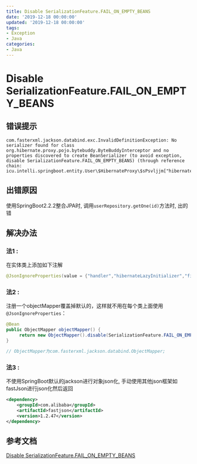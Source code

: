 ```yaml
---
title: Disable SerializationFeature.FAIL_ON_EMPTY_BEANS
date: '2019-12-18 00:00:00'
updated: '2019-12-18 00:00:00'
tags:
- Exception
- Java
categories:
- Java
---
```


# Disable SerializationFeature.FAIL_ON_EMPTY_BEANS

## 错误提示

```console
com.fasterxml.jackson.databind.exc.InvalidDefinitionException: No serializer found for class org.hibernate.proxy.pojo.bytebuddy.ByteBuddyInterceptor and no properties discovered to create BeanSerializer (to avoid exception, disable SerializationFeature.FAIL_ON_EMPTY_BEANS) (through reference chain: icu.intelli.springboot.entity.User\$HibernateProxy\$sPsvljjm["hibernateLazyInitializer"])
```

## 出错原因

使用SpringBoot2.2.2整合JPA时, 调用`userRepository.getOne(id)`方法时, 出的错

## 解决办法

### 法1 :

在实体类上添加如下注解

```java
@JsonIgnoreProperties(value = {"handler","hibernateLazyInitializer","fieldHandler"})
```

### 法2 :

注册一个objectMapper覆盖掉默认的，这样就不用在每个类上面使用`@JsonIgnoreProperties`：

```java
@Bean
public ObjectMapper objectMapper() {
     return new ObjectMapper().disable(SerializationFeature.FAIL_ON_EMPTY_BEANS);
}

// ObjectMapper为com.fasterxml.jackson.databind.ObjectMapper;
```

### 法3 :

不使用SpringBoot默认的jackson进行对象json化, 手动使用其他json框架如fastJson进行json化然后返回

```xml
<dependency>
    <groupId>com.alibaba</groupId>
    <artifactId>fastjson</artifactId>
    <version>1.2.47</version>
</dependency>
```

## 参考文档

[Disable SerializationFeature.FAIL_ON_EMPTY_BEANS](https://blog.csdn.net/J080624/article/details/82529082)
